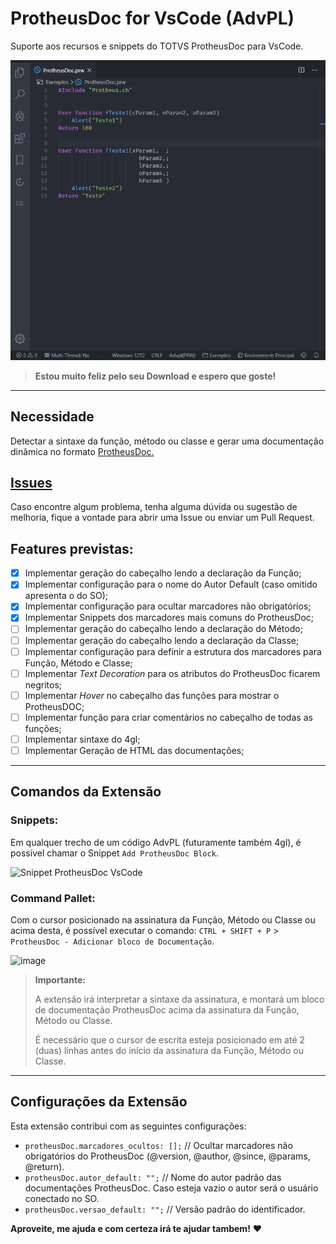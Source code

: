 # ProtheusDoc for VsCode (AdvPL)

Suporte aos recursos e snippets do TOTVS ProtheusDoc para VsCode.

![ProtheusDoc for VsCode](images/Example2.gif)

>**Estou muito feliz pelo seu Download e espero que goste!**

---

## Necessidade

Detectar a sintaxe da função, método ou classe e gerar uma documentação dinâmica no formato [ProtheusDoc.](https://tdn.totvs.com/display/tec/ProtheusDOC)

## [Issues](https://github.com/AlencarGabriel/ProtheusDoc-VsCode/issues)

Caso encontre algum problema, tenha alguma dúvida ou sugestão de melhoria, fique a vontade para abrir uma Issue ou enviar um Pull Request.

## Features previstas:

- [x] Implementar geração do cabeçalho lendo a declaração da Função;
- [x] Implementar configuração para o nome do Autor Default (caso omitido apresenta o do SO);
- [x] Implementar configuração para ocultar marcadores não obrigatórios;
- [x] Implementar Snippets dos marcadores mais comuns do ProtheusDoc;
- [ ] Implementar geração do cabeçalho lendo a declaração do Método;
- [ ] Implementar geração do cabeçalho lendo a declaração da Classe;
- [ ] Implementar configuração para definir a estrutura dos marcadores para Função, Método e Classe;
- [ ] Implementar *Text Decoration* para os atributos do ProtheusDoc ficarem negritos;
- [ ] Implementar *Hover* no cabeçalho das funções para mostrar o ProtheusDOC;
- [ ] Implementar função para criar comentários no cabeçalho de todas as funções;
- [ ] Implementar sintaxe do 4gl;
- [ ] Implementar Geração de HTML das documentações;

---

## Comandos da Extensão

### Snippets:

Em qualquer trecho de um código AdvPL (futuramente também 4gl), é possível chamar o Snippet `Add ProtheusDoc Block`.

![Snippet ProtheusDoc VsCode](https://user-images.githubusercontent.com/10109480/72910730-b77a2900-3d17-11ea-885a-c7456f36b200.png)

### Command Pallet:

Com o cursor posicionado na assinatura da Função, Método ou Classe ou acima desta, é possível executar o comando: `CTRL + SHIFT + P` > `ProtheusDoc - Adicionar bloco de Documentação`.

![image](https://user-images.githubusercontent.com/10109480/72911195-67e82d00-3d18-11ea-96cb-d91ada6345ab.png)


> **Importante:**
>
>A extensão irá interpretar a sintaxe da assinatura, e montará um bloco de documentação ProtheusDoc acima da assinatura da Função, Método ou Classe.
>
>É necessário que o cursor de escrita esteja posicionado em até 2 (duas) linhas antes do início da assinatura da Função, Método ou Classe.

---

## Configurações da Extensão

Esta extensão contribui com as seguintes configurações:

* `protheusDoc.marcadores_ocultos: [];` // Ocultar marcadores não obrigatórios do ProtheusDoc (@version, @author, @since, @params, @return).
* `protheusDoc.autor_default: "";` // Nome do autor padrão das documentações ProtheusDoc. Caso esteja vazio o autor será o usuário conectado no SO.
* `protheusDoc.versao_default: "";` // Versão padrão do identificador.

**Aproveite, me ajuda e com certeza irá te ajudar tambem!** :heart: